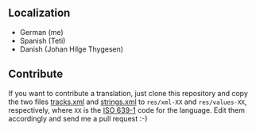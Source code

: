 Localization
------------

  * German (me)
  * Spanish (Teti)
  * Danish (Johan Hilge Thygesen)

Contribute
----------

If you want to contribute a translation, just clone this repository and copy the two files [tracks.xml](res/xml/tracks.xml) and [strings.xml](res/values/strings.xml) to `res/xml-XX` and `res/values-XX`, respectively, where `XX` is the [ISO 639-1](http://en.wikipedia.org/wiki/ISO_639-1) code for the language. Edit them accordingly and send me a pull request :-)

